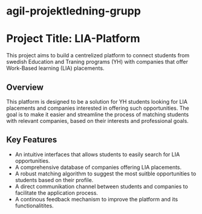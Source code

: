 # agil-projektledning-grupp

# Project Title: LIA-Platform

This project aims to build a centrelized platform to connect students from swedish Education and Traning programs (YH) with companies that offer Work-Based learning (LIA) placements.

## Overview 

This platform is designed to be a solution for YH students looking for LIA placements and companies interested in offering such opportunities. The goal is to make it easier and streamline the process of matching students with relevant companies, based on their interests and professional goals.

## Key Features

* An intuitive interfaces that allows students to easily search for LIA opportunities.
* A comprehensive database of companies offering LIA placements.
* A robust matching algorithm to suggest the most suitble opportunities to students based on their profile.
* A direct communikation channel between students and companies to facilitate the application process.
* A continous feedback mechanism to improve the platform and its functionalitites.
